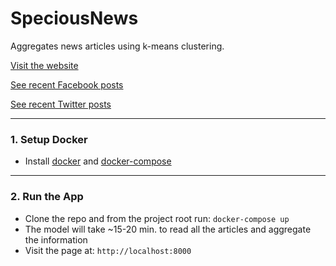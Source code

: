# SpeciousNews  

Aggregates news articles using k-means clustering.

[Visit the website](http://www.speciousnews.com)

[See recent Facebook posts](https://facebook.com/speciousnews)

[See recent Twitter posts](https://twitter.com/speciousnews)

---
### 1. Setup Docker

- Install [docker](https://docs.docker.com/engine/installation/) and [docker-compose](https://docs.docker.com/compose/install/)

---
### 2. Run the App

- Clone the repo and from the project root run: `docker-compose up`
- The model will take ~15-20 min. to read all the articles and aggregate the information
- Visit the page at: `http://localhost:8000`

